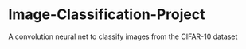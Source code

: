 # Image-Classification-Project
A convolution neural net to classify images from the CIFAR-10 dataset

